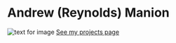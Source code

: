 # Andrew (Reynolds) Manion
![text for image](/assets/images/satdepths.png)
[See my projects page](/projects/LBL.md)
